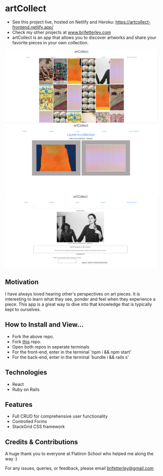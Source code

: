# artCollect
<!-- A little info about your project and/ or overview that explains what the project is about. -->
* See this project live, hosted on Netlify and Heroku: https://artcollect-frontend.netlify.app/
* Check my other projects at www.brifetterley.com
* artCollect is an app that allows you to discover artworks and share your favorite pieces in your own collection.

![image](https://github.com/bnfetterley/artCollect_frontend/blob/master/src/images/Home_Page.png)
![image](https://github.com/bnfetterley/artCollect_frontend/blob/master/src/images/User_Collection.png)
![image](https://github.com/bnfetterley/artCollect_frontend/blob/master/src/images/Show_Page.png)

## Motivation
<!-- A short description of the motivation behind the creation and maintenance of the project. This should explain why the project exists. -->
I have always loved hearing other's perspectives on art pieces. It is interesting to learn what they see, ponder and feel when they experience a piece. This app is a great way to dive into that knowledge that is typically kept to ourselves.


## How to Install and View...
*  Fork the above repo.
*  Fork [this](https://github.com/bnfetterley/artCollect) repo. 
*  Open both repos in seperate terminals
*  For the front-end, enter in the terminal 'npm i && npm start'
*  For the back-end, enter in the terminal 'bundle i && rails s'

## Technologies
* React
* Ruby on Rails

## Features
- Full CRUD for comprehensive user functionality
- Controlled Forms
- StackGrid CSS framework

## Credits & Contributions
A huge thank you to everyone at Flatiron School who helped me along the way :)

For any issues, queries, or feedback, please email brifetterley@gmail.com


